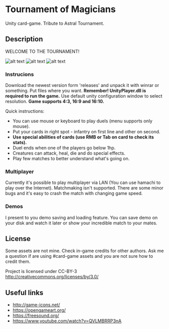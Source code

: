 # Tournament of Magicians

Unity card-game. Tribute to Astral Tournament.

## Description

WELCOME TO THE TOURNAMENT!

![alt text](https://github.com/exewin/card-game/blob/master/prev1.png)
![alt text](https://github.com/exewin/card-game/blob/master/prev2.png)
![alt text](https://github.com/exewin/card-game/blob/master/prev3.png)


### Instrucions


  Download the newest version form 'releases' and unpack it with winrar or something. Put files where you want. 
**Remember! UnityPlayer.dll is required to run the game.**
Use default unity configuration window to select resolution.
**Game supports 4:3, 16:9 and 16:10.**

Quick instructions:
* You can use mouse or keyboard to play duels (menu supports only mouse).
* Put your cards in right spot - infantry on first line and other on second.
* **Use special abilities of cards (use RMB or Tab on card to check its stats).**
* Duel ends when one of the players go below 1hp.
* Creatures can attack, heal, die and do special effects.
* Play few matches to better understand what's going on.


### Multiplayer

  Currently it's possible to play multiplayer via LAN (You can use hamachi to play over the Internet). Matchmaking isn't supported. There are some minor bugs and it's easy to crash the match with changing game speed. 

### Demos

  I present to you demo saving and loading feature. You can save demo on your disk and watch it later or show your incredible match to your mates.

## License

  Some assets are not mine. Check in-game credits for other authors.
Ask me a question if are using #card-game assets and you are not sure how to credit them.

Project is licensed under CC-BY-3 http://creativecommons.org/licenses/by/3.0/


## Useful links

* http://game-icons.net/
* https://opengameart.org/
* https://freesound.org/
* https://www.youtube.com/watch?v=QVLMBRRP3nA
